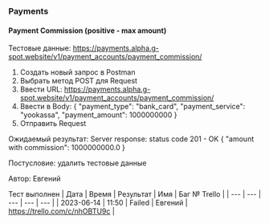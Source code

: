 ### Payments
#### Payment Commission (positive - max amount)

Тестовые данные: https://payments.alpha.g-spot.website/v1/payment_accounts/payment_commission/


1. Создать новый запрос в Postman
2. Выбрать метод POST для Request
3. Ввести URL: https://payments.alpha.g-spot.website/v1/payment_accounts/payment_commission/
4. Ввести в Body:
{
  "payment_type": "bank_card",
  "payment_service": "yookassa",
  "payment_amount": 1000000000
}
5. Отправить Request

Ожидаемый результат: Server response: status code 201 - OK
{
    "amount with commission": 1000000000.0
}


Постусловие: удалить тестовые данные

Автор: Евгений

Тест выполнен
| Дата | Время | Результат | Имя | Баг № Trello |
| --- | --- | --- | --- | --- |
| 2023-06-14 | 11:50 | Failed | Евгений | https://trello.com/c/nhOBTU9c | 